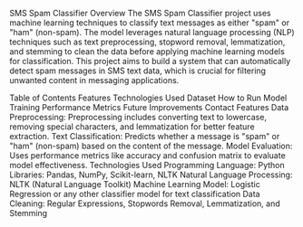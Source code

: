 SMS Spam Classifier
Overview
The SMS Spam Classifier project uses machine learning techniques to classify text messages as either "spam" or "ham" (non-spam). The model leverages natural language processing (NLP) techniques such as text preprocessing, stopword removal, lemmatization, and stemming to clean the data before applying machine learning models for classification. This project aims to build a system that can automatically detect spam messages in SMS text data, which is crucial for filtering unwanted content in messaging applications.

Table of Contents
Features
Technologies Used
Dataset
How to Run
Model Training
Performance Metrics
Future Improvements
Contact
Features
Data Preprocessing: Preprocessing includes converting text to lowercase, removing special characters, and lemmatization for better feature extraction.
Text Classification: Predicts whether a message is "spam" or "ham" (non-spam) based on the content of the message.
Model Evaluation: Uses performance metrics like accuracy and confusion matrix to evaluate model effectiveness.
Technologies Used
Programming Language: Python
Libraries: Pandas, NumPy, Scikit-learn, NLTK
Natural Language Processing: NLTK (Natural Language Toolkit)
Machine Learning Model: Logistic Regression or any other classifier model for text classification
Data Cleaning: Regular Expressions, Stopwords Removal, Lemmatization, and Stemming
